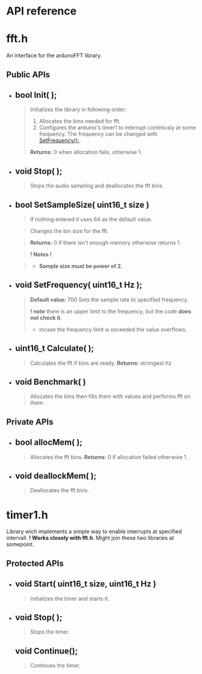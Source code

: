 # API reference

  

  

# fft.h

An interface for the ardunoFFT library.

## Public APIs

* ## bool **Init**( );

  >Initializes the library in following order:
  > 1. Allocates the bins needed for fft.
  > 2. Configures the arduino's timer1 to interrupt continiusly at some frequency.
  > The frequency can be changed with [SetFrequency();](#void-setfrequency-uint16_t-hz-).
  >
   >**Returns:** 0 when allocation fails, otherwise 1.

* ## void **Stop**( );

  > Stops the audio sampling and deallocates the fft bins.

  

* ## bool **SetSampleSize**( uint16_t size )

  > If nothing entered it uses 64 as the default value.

  >Changes the bin size for the fft.

	> **Returns:** 0 if there isn't enough memory otherwise returns 1.

	> **! Notes !**

	> * ****Sample size must be power of 2.****

* ## void **SetFrequency**( uint16_t Hz );
	> **Default value:** 700
	> Sets the sample rate to specified frequency.
	>
	> **! note** there is an upper limit to the frequency, but the code **does not check it**.
	> * Incase the frequency limit is exceeded the value overflows.

  

* ## uint16_t **Calculate**( );

	> Calculates the fft if bins are ready.
	> **Returns:** strongest hz

  

* ## void **Benchmark**( )
	> Allocates the bins then fills them with values and performs fft on them.

  

## Private APIs

* ## bool **allocMem**( );
	>Allocates the fft bins.
	>**Returns:** 0 if allocation failed otherwise 1.

* ## void **deallockMem**( );

	> Deallocates the fft bins.

  
  

# timer1.h

Library wich implements a simple way to enable interrupts at specified intervall. **! Works closely with fft.h**. Might join these two libraries at somepoint.

  

## Protected APIs

* ## void **Start**( uint16_t size, uint16_t Hz )
	> Initializes the timer and starts it.
	

* ## void **Stop**( );
	> Stops the timer.
	## void Continue();
	> Continues the timer.
